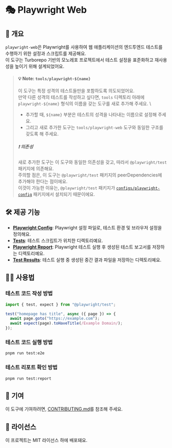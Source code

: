 # 🎭 Playwright Web

## 📖 개요

`playwright-web`은 Playwright를 사용하여 웹 애플리케이션의 엔드투엔드 테스트를 수행하기 위한 설정과 스크립트를 제공해요. \
이 도구는 Turborepo 기반의 모노레포 프로젝트에서 테스트 설정을 표준화하고 재사용성을 높이기 위해 설계되었어요.

> #### 💡 **Note**: `tools/playwright-${name}`
>
> 이 도구는 특정 성격의 테스트들만을 포함하도록 의도되었어요. \
> 만약 다른 성격의 테스트를 작성하고 싶다면, `tools` 디렉토리 아래에 `playwright-${name}` 형식의 이름을 갖는 도구를 새로 추가해 주세요. \
>
> - 추가할 때, `${name}` 부분은 테스트의 성격을 나타내는 이름으로 설정해 주세요.
> - 그리고 새로 추가한 도구는 `tools/playwright-web` 도구와 동일한 구조를 갖도록 해 주세요.
>
> ##### ❗ **의존성**
>
> 새로 추가한 도구는 이 도구와 동일한 의존성을 갖고, 따라서 `@playwright/test` 패키지에 의존해요. \
> 주의할 점은, 이 도구는 `@playwright/test` 패키지의 peerDependencies에 추가해야 한다는 점이에요. \
> 이것이 가능한 이유는, `@playwright/test` 패키지가 [`configs/playwright-config`](../../configs/playwright-config) 패키지에서 설치되기 때문이에요.

## 🛠️ 제공 기능

- **[Playwright Config](./playwright.config.ts)**: Playwright 설정 파일로, 테스트 환경 및 브라우저 설정을 정의해요.
- **[Tests](./tests/)**: 테스트 스크립트가 위치한 디렉토리예요.
- **[Playwright Report](./playwright-report/)**: Playwright 테스트 실행 후 생성된 테스트 보고서를 저장하는 디렉토리예요.
- **[Test Results](./test-results/)**: 테스트 실행 중 생성된 중간 결과 파일을 저장하는 디렉토리예요.

## 🧑‍💻 사용법

### 테스트 코드 작성 방법

```typescript
import { test, expect } from "@playwright/test";

test("homepage has title", async ({ page }) => {
  await page.goto("https://example.com");
  await expect(page).toHaveTitle(/Example Domain/);
});
```

### 테스트 코드 실행 방법

```bash
pnpm run test:e2e
```

### 테스트 리포트 확인 방법

```bash
pnpm run test:report
```

## 🤝 기여

이 도구에 기여하려면, [CONTRIBUTING.md](../../CONTRIBUTING.md)를 참조해 주세요.

## 📜 라이선스

이 프로젝트는 MIT 라이선스 하에 배포돼요.
